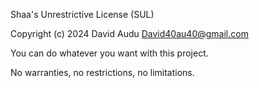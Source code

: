 
Shaa's Unrestrictive License (SUL)

Copyright (c) 2024 David Audu <David40au40@gmail.com>

You can do whatever you want with this project.

No warranties, no restrictions, no limitations.
